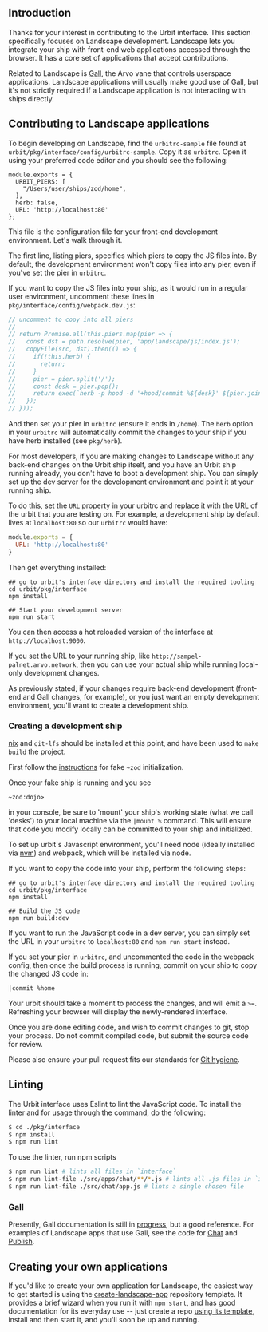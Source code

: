 ## Introduction

Thanks for your interest in contributing to the Urbit interface. This section
specifically focuses on Landscape development. Landscape lets you integrate your
ship with front-end web applications accessed through the browser. It has a core
set of applications that accept contributions.

Related to Landscape is [Gall][gall], the Arvo vane that controls userspace
applications. Landscape applications will usually make good use of Gall, but
it's not strictly required if a Landscape application is not interacting with
ships directly.

## Contributing to Landscape applications

To begin developing on Landscape, find the `urbitrc-sample` file found
at `urbit/pkg/interface/config/urbitrc-sample`. Copy it as `urbitrc`.
Open it using your preferred code editor and you should see the following:

```
module.exports = {
  URBIT_PIERS: [
    "/Users/user/ships/zod/home",
  ],
  herb: false,
  URL: 'http://localhost:80'
};
```

This file is the configuration file for your front-end development environment.
Let's walk through it.

The first line, listing piers, specifies which piers to copy the JS files into.
By default, the development environment won't copy files into any pier, even if
you've set the pier in `urbitrc`.

If you want to copy the JS files into your ship, as it would run in a regular
user environment, uncomment these lines in
`pkg/interface/config/webpack.dev.js`:

```javascript
// uncomment to copy into all piers
//
// return Promise.all(this.piers.map(pier => {
//   const dst = path.resolve(pier, 'app/landscape/js/index.js');
//   copyFile(src, dst).then(() => {
//     if(!this.herb) {
//       return;
//     }
//     pier = pier.split('/');
//     const desk = pier.pop();
//     return exec(`herb -p hood -d '+hood/commit %${desk}' ${pier.join('/')}`);
//   });
// }));
```

And then set your pier in `urbitrc` (ensure it ends in `/home`). The `herb`
option in your `urbitrc` will automatically commit the changes to your ship if
you have herb installed (see `pkg/herb`).

For most developers, if you are making changes to Landscape without any back-end
changes on the Urbit ship itself, and you have an Urbit ship running already,
you don't have to boot a development ship. You can simply set up the dev server
for the development environment and point it at your running ship.

To do this, set the `URL` property in your urbitrc and replace it with the URL
of the urbit that you are testing on. For example, a development ship by default
lives at `localhost:80` so our `urbitrc` would have:

```javascript
module.exports = {
  URL: 'http://localhost:80'
}
```

Then get everything installed:

```
## go to urbit's interface directory and install the required tooling
cd urbit/pkg/interface
npm install

## Start your development server
npm run start
```

You can then access a hot reloaded version of the interface at
`http://localhost:9000`.

If you set the URL to your running ship, like
`http://sampel-palnet.arvo.network`, then you can use your actual ship while
running local-only development changes.

As previously stated, if your changes require back-end development (front-end
and Gall changes, for example), or you just want an empty development
environment, you'll want to create a development ship.

### Creating a development ship

[nix](https://github.com/NixOS/nix) and `git-lfs` should be installed at this
point, and have been used to `make build` the project.

First follow the
[instructions](https://urbit.org/using/develop/#creating-a-development-ship) for
fake `~zod` initialization.

Once your fake ship is running and you see
```
~zod:dojo>
```
in your console, be sure to 'mount' your ship's working state (what we call
'desks') to your local machine via the `|mount %` command. This will ensure that
code you modify locally can be committed to your ship and initialized.

To set up urbit's Javascript environment, you'll need node (ideally installed
via [nvm](https://github.com/nvm-sh/nvm)) and webpack, which will be installed
via node.

If you want to copy the code into your ship, perform the following steps:

```
## go to urbit's interface directory and install the required tooling
cd urbit/pkg/interface
npm install

## Build the JS code
npm run build:dev
```

If you want to run the JavaScript code in a dev server, you can simply set the
URL in your `urbitrc` to `localhost:80` and `npm run start` instead.

If you set your pier in `urbitrc`, and uncommented the code in the webpack
config, then once the build process is running, commit on your ship to copy the
changed JS code in:

```
|commit %home
```

Your urbit should take a moment to process the changes, and will emit a `>=`.
Refreshing your browser will display the newly-rendered interface.

Once you are done editing code, and wish to commit changes to git, stop your
process. Do not commit compiled code, but submit the source code
for review.

Please also ensure your pull request fits our standards for [Git
hygiene][contributing].

[contributing]: /CONTRIBUTING.md#git-practice
[arvo]: /pkg/arvo
[interface]:/pkg/interface

## Linting

The Urbit interface uses Eslint to lint the JavaScript code. To install the
linter and for usage through the command, do the following:

```bash
$ cd ./pkg/interface
$ npm install
$ npm run lint
```

To use the linter, run npm scripts

```bash
$ npm run lint # lints all files in `interface`
$ npm run lint-file ./src/apps/chat/**/*.js # lints all .js files in `interface/chat`
$ npm run lint-file ./src/chat/app.js # lints a single chosen file
```

### Gall

Presently, Gall documentation is still in [progress][gall], but a good
reference. For examples of Landscape apps that use Gall, see the code for
[Chat][chat] and [Publish][publish].

## Creating your own applications

If you'd like to create your own application for Landscape, the easiest way to
get started is using the [create-landscape-app][cla] repository template. It
provides a brief wizard when you run it with `npm start`, and has good
documentation for its everyday use -- just create a repo [using its
template][template], install and then start it, and you'll soon be up and
running.

[cla]: https://github.com/urbit/create-landscape-app
[template]: https://github.com/urbit/create-landscape-app/generate
[gall]:https://urbit.org/docs/learn/arvo/gall/
[chat]: /pkg/arvo/app/chat-view.hoon
[publish]: /pkg/arvo/app/publish.hoon